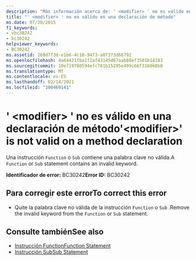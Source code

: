 ```yaml
---
description: "Más información acerca de: ' <modifier> ' no es válido en una declaración de método"
title: "' <modifier> ' no es válido en una declaración de método"
ms.date: 07/20/2015
f1_keywords:
- vbc30242
- bc30242
helpviewer_keywords:
- BC30242
ms.assetid: 269d7f3d-e1b6-4c10-94f3-a07373d66792
ms.openlocfilehash: 4a64421fba1f1af43145d67aab88ef3501b14183
ms.sourcegitcommit: 10e719780594efc781b15295e499c66f316068b8
ms.translationtype: MT
ms.contentlocale: es-ES
ms.lasthandoff: 02/14/2021
ms.locfileid: "100469141"
---
```

# <a name="modifier-is-not-valid-on-a-method-declaration"></a><span data-ttu-id="5865d-103">' \<modifier> ' no es válido en una declaración de método</span><span class="sxs-lookup"><span data-stu-id="5865d-103">'\<modifier>' is not valid on a method declaration</span></span>

<span data-ttu-id="5865d-104">Una instrucción `Function` o `Sub` contiene una palabra clave no válida.</span><span class="sxs-lookup"><span data-stu-id="5865d-104">A `Function` or `Sub` statement contains an invalid keyword.</span></span>  
  
 <span data-ttu-id="5865d-105">**Identificador de error:** BC30242</span><span class="sxs-lookup"><span data-stu-id="5865d-105">**Error ID:** BC30242</span></span>  
  
## <a name="to-correct-this-error"></a><span data-ttu-id="5865d-106">Para corregir este error</span><span class="sxs-lookup"><span data-stu-id="5865d-106">To correct this error</span></span>  
  
- <span data-ttu-id="5865d-107">Quite la palabra clave no válida de la instrucción `Function` o `Sub` .</span><span class="sxs-lookup"><span data-stu-id="5865d-107">Remove the invalid keyword from the `Function` or `Sub` statement.</span></span>  
  
## <a name="see-also"></a><span data-ttu-id="5865d-108">Consulte también</span><span class="sxs-lookup"><span data-stu-id="5865d-108">See also</span></span>

- [<span data-ttu-id="5865d-109">Instrucción Function</span><span class="sxs-lookup"><span data-stu-id="5865d-109">Function Statement</span></span>](../language-reference/statements/function-statement.md)
- [<span data-ttu-id="5865d-110">Instrucción Sub</span><span class="sxs-lookup"><span data-stu-id="5865d-110">Sub Statement</span></span>](../language-reference/statements/sub-statement.md)
